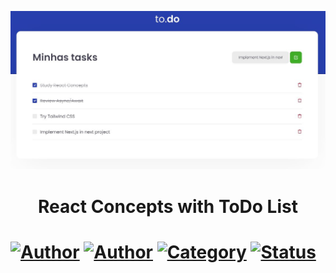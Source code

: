 <p align="center">
   <img src="https://github.com/tfbio/conceitos-do-react/blob/main/github/todo.jpg"/>
</p>
<h1 align="center">React Concepts with ToDo List<h1>
  
[![Author](https://img.shields.io/badge/author-Tfbio-brightgreen)](https://github.com/tfbio)
[![Author](https://img.shields.io/badge/author-Rocketseat-brightgreen)](https://github.com/Rocketseat)
[![Category](https://img.shields.io/badge/category-study-brightgreen)](#)
[![Status](https://img.shields.io/badge/status-finished-brightgreen)](#)
